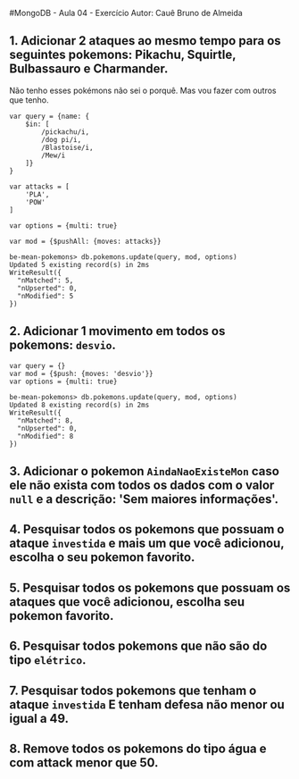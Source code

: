 #MongoDB - Aula 04 - Exercício
Autor: Cauê Bruno de Almeida

## 1. Adicionar 2 ataques ao mesmo tempo para os seguintes pokemons: Pikachu, Squirtle, Bulbassauro e Charmander.

Não tenho esses pokémons não sei o porquê. Mas vou fazer com outros que tenho.

```
var query = {name: {
    $in: [
        /pickachu/i,
        /dog pi/i,
        /Blastoise/i,
        /Mew/i
    ]}
}

var attacks = [
    'PLA',
    'POW'
]

var options = {multi: true}

var mod = {$pushAll: {moves: attacks}}

be-mean-pokemons> db.pokemons.update(query, mod, options)
Updated 5 existing record(s) in 2ms
WriteResult({
  "nMatched": 5,
  "nUpserted": 0,
  "nModified": 5
})
```

## 2. Adicionar 1 movimento em todos os pokemons: `desvio`.

```
var query = {}
var mod = {$push: {moves: 'desvio'}}
var options = {multi: true}

be-mean-pokemons> db.pokemons.update(query, mod, options)
Updated 8 existing record(s) in 2ms
WriteResult({
  "nMatched": 8,
  "nUpserted": 0,
  "nModified": 8
})
```

## 3. Adicionar o pokemon `AindaNaoExisteMon` caso ele não exista com todos os dados com o valor `null` e a descrição: 'Sem maiores informações'.

## 4. Pesquisar todos os pokemons que possuam o ataque `investida` e mais um que você adicionou, escolha o seu pokemon favorito.

## 5. Pesquisar todos os pokemons que possuam os ataques que você adicionou, escolha seu pokemon favorito.

## 6. Pesquisar todos pokemons que não são do tipo `elétrico`.

## 7. Pesquisar todos pokemons que tenham o ataque `investida` **E** tenham defesa **não menor ou igual** a 49.

## 8. Remove **todos** os pokemons do tipo água e com attack menor que 50.
